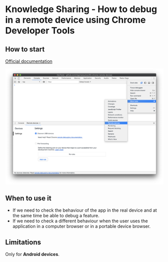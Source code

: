 # Knowledge Sharing - How to debug in a remote device using Chrome Developer Tools

## How to start

[Official documentation](https://developers.google.com/web/tools/chrome-devtools/remote-debugging/)

![Open 'Remote Devices' tab](./resources/how-to-open-remote-devices.png?raw=true)

## When to use it

- If we need to check the behaviour of the app in the real device and at the same time be able to debug a feature.
- If we need to check a different behaviour when the user uses the application in a computer browser or in a portable device browser.

## Limitations

Only for **Android devices**.